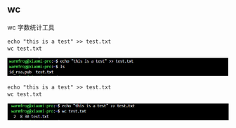 


## wc

wc 字数统计工具

    echo "this is a test" >> test.txt
    wc test.txt

![result](/img/wc-echo-1.png)

    echo "this is a test" >> test.txt
    wc test.txt

![result](/img/wc-echo-2.png)


